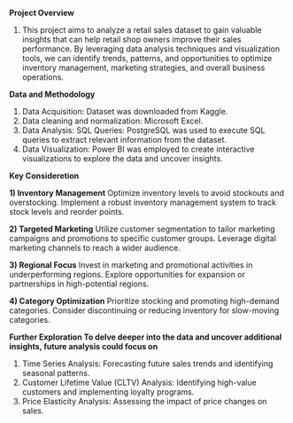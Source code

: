 **Project Overview**
1) This project aims to analyze a retail sales dataset to gain valuable insights that can help retail shop owners improve their sales performance.
By leveraging data analysis techniques and visualization tools, we can identify trends, patterns, and opportunities to optimize inventory management,
marketing strategies, and overall business operations.

**Data and Methodology**
1) Data Acquisition: Dataset was downloaded from Kaggle.
2) Data cleaning and normalization: Microsoft Excel.
3) Data Analysis: SQL Queries: PostgreSQL was used to execute SQL queries to extract relevant information from the dataset.
4) Data Visualization: Power BI was employed to create interactive visualizations to explore the data and uncover insights.

**Key Consideretion**

**1) Inventory Management**
Optimize inventory levels to avoid stockouts and overstocking.
Implement a robust inventory management system to track stock levels and reorder points.

**2) Targeted Marketing**
Utilize customer segmentation to tailor marketing campaigns and promotions to specific customer groups.
Leverage digital marketing channels to reach a wider audience.

**3) Regional Focus**
Invest in marketing and promotional activities in underperforming regions.
Explore opportunities for expansion or partnerships in high-potential regions.

**4) Category Optimization**
Prioritize stocking and promoting high-demand categories.
Consider discontinuing or reducing inventory for slow-moving categories.

**Further Exploration
To delve deeper into the data and uncover additional insights, future analysis could focus on**
1) Time Series Analysis: Forecasting future sales trends and identifying seasonal patterns.
2) Customer Lifetime Value (CLTV) Analysis: Identifying high-value customers and implementing loyalty programs.
3) Price Elasticity Analysis: Assessing the impact of price changes on sales.
